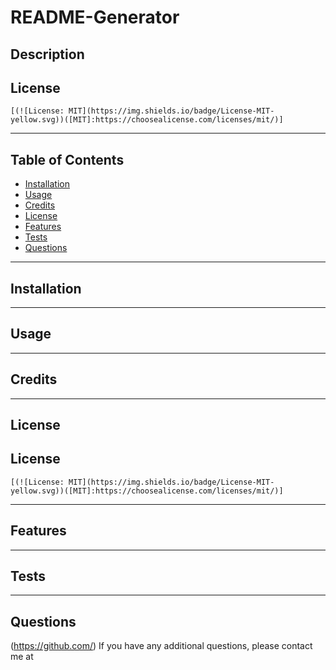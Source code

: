 # README-Generator
## Description

## License 
    [(![License: MIT](https://img.shields.io/badge/License-MIT-yellow.svg))([MIT]:https://choosealicense.com/licenses/mit/)]
---
## Table of Contents
- [Installation](#installation)
- [Usage](#usage)
- [Credits](#credits)
- [License](#license)
- [Features](#features)
- [Tests](#tests)
- [Questions](#questions)
---
## Installation

---
## Usage

---
## Credits

---
## License
## License 
    [(![License: MIT](https://img.shields.io/badge/License-MIT-yellow.svg))([MIT]:https://choosealicense.com/licenses/mit/)]
---
## Features

---
## Tests

---
## Questions
(https://github.com/)
If you have any additional questions, please contact me at 
